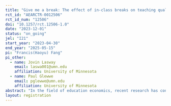 ```yaml
---
title: "Give me a break: The effect of in-class breaks on teaching quality"
rct_id: "AEARCTR-0012506"
rct_id_num: "12506"
doi: "10.1257/rct.12506-1.0"
date: "2023-12-01"
status: "on_going"
jel: "I21"
start_year: "2023-04-30"
end_year: "2025-05-15"
pi: "Francis(Haoyu) Fang"
pi_other:
  - name: Jovin Lasway
    email: laswa001@umn.edu
    affiliation: University of Minnesota
  - name: Paul Glewwe
    email: pglewwe@umn.edu
    affiliation: University of Minnesota
abstract: "In the field of education economics, recent research has concentrated on school quality and teacher effectiveness, this study pivots attention to the utilization of class time, aiming to empirically assess how in-class breaks may impact student cognitive engagement and, consequently, their attendance, satisfaction, and performance in a higher education context. Employing a randomized controlled trial, we will enroll approximately 400 to 500 students from the Principles of Microeconomics courses at the University of Minnesota, Twin Cities. Participants will be randomly assigned to receive a structured in-class break of 5-8 minutes. The primary outcomes will be evaluated through final exam scores, attendance records, and student questionnaires developed to measure course satisfaction levels. This research aims to contribute to the current literature by exploring a relatively uncharted area of classroom management, potentially highlighting an additional tool for educators to foster a more conducive learning environment."
layout: registration
---
```


